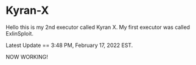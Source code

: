 # Kyran-X
Hello this is my 2nd executor called Kyran X. My first executor was called ExlinSploit.

Latest Update == 3:48 PM, February 17, 2022 EST.


NOW WORKING!

